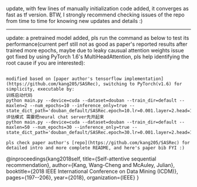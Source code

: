 update, with few lines of manually initialization code added, it converges as fast as tf version. BTW, I strongly recommend checking issues of the repo from time to time for knowing new updates and details :)

---

update: a pretrained model added, pls run the command as below to test its performance(current perf still not as good as paper's reported results after trained more epochs, maybe due to leaky causual attention weights issue got fixed by using PyTorch 1.6's MultiHeadAttention, pls help identifying the root cause if you are interested):

```

modified based on [paper author's tensorflow implementation](https://github.com/kang205/SASRec), switching to PyTorch(v1.6) for simplicity, executable by:
训练启动代码
python main.py --device=cuda --dataset=douban --train_dir=default --maxlen=2 --num_epochs=10 --inference_only=true --state_dict_path='douban_default/SASRec.epoch=10.lr=0.001.layer=2.head=1.hidden=50.maxlen=2.pth'
评估模式 需要把neural chat server先开起来
python main.py --device=cuda --dataset=douban --train_dir=default --maxlen=50 --num_epochs=30 --inference_only=true --state_dict_path='douban_default/SASRec.epoch=30.lr=0.001.layer=2.head=1.hidden=50.maxlen=50.pth'

pls check paper author's [repo](https://github.com/kang205/SASRec) for detailed intro and more complete README, and here's paper bib FYI :)

```
@inproceedings{kang2018self,
  title={Self-attentive sequential recommendation},
  author={Kang, Wang-Cheng and McAuley, Julian},
  booktitle={2018 IEEE International Conference on Data Mining (ICDM)},
  pages={197--206},
  year={2018},
  organization={IEEE}
}
```
